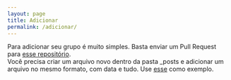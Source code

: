 ```yaml
---
layout: page
title: Adicionar
permalink: /adicionar/
---
```


Para adicionar seu grupo é muito simples. Basta enviar um Pull Request para [esse repositório](https://github.com/listadeestudos/listadeestudos.github.io). <br />
Você precisa criar um arquivo novo dentro da pasta _posts e adicionar um arquivo no mesmo formato, com data e tudo. Use [esse](https://raw.githubusercontent.com/listadeestudos/listadeestudos.github.io/master/_posts/2016-06-14-docker-para-desenvolvedores.markdown) como exemplo.

